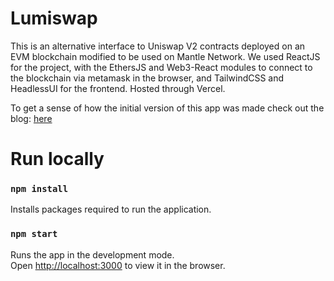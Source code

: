 # Lumiswap

This is an alternative interface to Uniswap V2 contracts deployed on an EVM blockchain modified to be used on Mantle Network. We used ReactJS for the project, with the EthersJS and Web3-React modules to connect to the blockchain via metamask in the browser, and TailwindCSS and HeadlessUI for the frontend. Hosted through Vercel.

To get a sense of how the initial version of this app was made check out the blog:
[here](https://medium.com/clearmatics/how-i-made-a-uniswap-interface-from-scratch-b51e1027ca87)

# Run locally

### `npm install`

Installs packages required to run the application.

### `npm start`

Runs the app in the development mode.\
Open [http://localhost:3000](http://localhost:3000) to view it in the browser.
